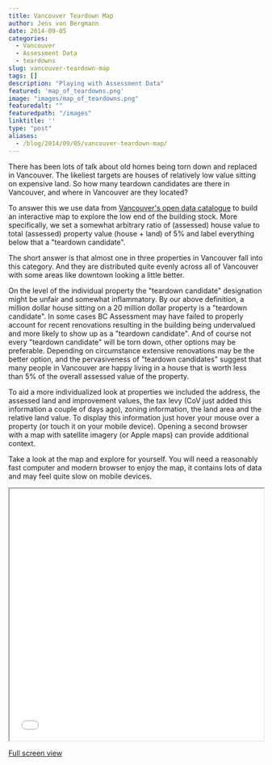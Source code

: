 ```yaml
---
title: Vancouver Teardown Map
author: Jens von Bergmann
date: 2014-09-05
categories:
  - Vancouver
  - Assessment Data
  - teardowns
slug: vancouver-teardown-map
tags: []
description: "Playing with Assessment Data"
featured: 'map_of_teardowns.png'
image: "images/map_of_teardowns.png"
featuredalt: ""
featuredpath: "/images"
linktitle: ''
type: "post"
aliases:
  - /blog/2014/09/05/vancouver-teardown-map/
---
```




There has been lots of talk about old homes being torn down and replaced in Vancouver. The likeliest targets are houses
of relatively low value sitting on expensive land. So how many teardown candidates are there in Vancouver, and where
in Vancouver are they located? 

To answer this we use data from [Vancouver's open data catalogue](http://vancouver.ca/your-government/open-data-catalogue.aspx) 
to build an interactive map to explore the low end of the building stock. More specifically, we set a somewhat arbitrary
ratio of (assessed) house value to total (assessed) property value (house + land) of 5% and label everything below that
a "teardown candidate". 

The short answer is that almost one in three properties in Vancouver fall into this category. And they are distributed 
quite evenly across all of Vancouver with some areas like downtown looking a little better.

<!-- more -->

On the level of the individual property the "teardown candidate" designation might be unfair and somewhat inflammatory.
By our above definition, a million dollar house sitting on a 20 million dollar property is a "teardown candidate". In
some cases BC Assessment may have failed to properly account for recent renovations resulting in the building being
undervalued and more likely to show up as a "teardown candidate". And of course not every "teardown candidate" will be
torn down, other options may be preferable. Depending on circumstance extensive renovations may be the better option,
and the pervasiveness of "teardown candidates" suggest that many people in Vancouver are happy living in a house that
is worth less than 5% of the overall assessed value of the property.

To aid a more individualized look at properties we included the address, the assessed land and improvement values, the 
tax levy (CoV just added this information a couple of days ago), zoning information, the land area and the relative land
value. To display this information just hover your mouse over a property (or touch it on your mobile device). Opening a
second browser with a map with satellite imagery (or Apple maps) can provide additional context.

Take a look at the map and explore for yourself. You will need a reasonably fast computer and modern 
browser to enjoy the map, it contains lots of data and may feel quite slow on mobile devices.

<iframe src="/html/teardown_map.html" width="100%" height="500"></iframe>

[Full screen view](/html/teardown_map.html) 
